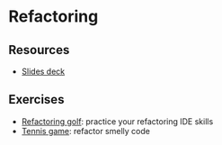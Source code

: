 # Refactoring

## Resources

* [Slides deck](Session%208.pdf)

## Exercises

* [Refactoring golf](https://github.com/daviddenton/refactoring-golf): practice your refactoring IDE skills
* [Tennis game](https://github.com/emilybache/Tennis-Refactoring-Kata): refactor smelly code
